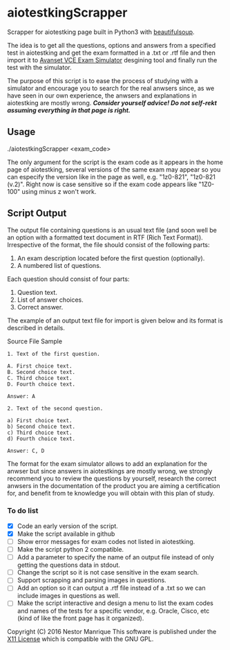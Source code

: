 aiotestkingScrapper
==================

Scrapper for aiotestking page built in Python3 with [beautifulsoup](http://www.crummy.com/software/BeautifulSoup/).

The idea is to get all the questions, options and answers from a specified test in aiotestking and get the exam formatted in a .txt or .rtf file and then import it to [Avanset VCE Exam Simulator](http://www.avanset.com/vce-simulator.html) desgining tool and finally run the test with the simulator.

The purpose of this script is to ease the process of studying with a simulator and encourage you to search for the real anwsers since, as we have seen in our own experience, the anwsers and explanations in aiotestking are mostly wrong. ***Consider yourself advice! Do not self-rekt assuming everything in that page is right.***

## Usage

./aiotestkingScrapper <exam_code>

The only argument for the script is the exam code as it appears in the home page of aiotestking, several versions of the same exam may appear so you can especify the version like in the page as well, e.g. "1z0-821", "1z0-821 (v.2)". Right now is case sensitive so if the exam code appears like "1Z0-100" using minus z won't work.

## Script Output

The output file containing questions is an usual text file (and soon well be an option with a formatted text document in RTF (Rich Text Format)). Irrespective of the format, the file should consist of the following parts:

   1. An exam description located before the first question (optionally).
   2. A numbered list of questions.

Each question should consist of four parts:

   1. Question text.
   2. List of answer choices.
   3. Correct answer.

The example of an output text file for import is given below and its format is described in details.

Source File Sample

```
1. Text of the first question.

A. First choice text.
B. Second choice text.
C. Third choice text.
D. Fourth choice text.

Answer: A

2. Text of the second question.

a) First choice text.
b) Second choice text.
c) Third choice text.
d) Fourth choice text.

Answer: C, D
```

The format for the exam simulator allows to add an explanation for the anwser but since answers in aiotestkings are mostly wrong, we strongly recommend you to review the questions by yourself, research the correct anwsers in the documentation of the product you are aiming a certification for, and benefit from te knowledge you will obtain with this plan of study.

### To do list
-[x] Code an early version of the script.
-[x] Make the script available in github
-[ ] Show error messages for exam codes not listed in aiotestking.
-[ ] Make the script python 2 compatible.
-[ ] Add a parameter to specify the name of an output file instead of only getting the questions data in stdout.
-[ ] Change the script so it is not case sensitive in the exam search.
-[ ] Support scrapping and parsing images in questions.
-[ ] Add an option so it can output a .rtf file instead of a .txt so we can include images in questions as well.
-[ ] Make the script interactive and design a menu to list the exam codes and names of the tests for a specific vendor, e.g. Oracle, Cisco, etc (kind of like the front page has it organized).

Copyright (C) 2016 Nestor Manrique
This software is published under the [X11 License](http://www.gnu.org/licenses/license-list.html#X11License) which is compatible with the GNU GPL.
